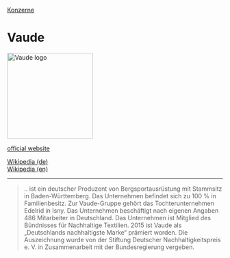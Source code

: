 [Konzerne](../konzerne.html)

# Vaude

<img src="https://upload.wikimedia.org/wikipedia/commons/1/18/Vaude-Logo-2012.svg" height="200" alt="Vaude logo">   

<a target="_blank" href="http://www.vaude.com/">official website</a>   

<a target="_blank" href="https://de.wikipedia.org/wiki/Vaude">Wikipedia (de)</a>   
<a target="_blank" href="https://en.wikipedia.org/wiki/VAUDE">Wikipedia (en)</a>   

---

> .. ist ein deutscher Produzent von Bergsportausrüstung mit Stammsitz in Baden-Württemberg.
Das Unternehmen befindet sich zu 100 % in Familienbesitz. Zur Vaude-Gruppe gehört das Tochterunternehmen Edelrid in Isny. Das Unternehmen beschäftigt nach eigenen Angaben 486 Mitarbeiter in Deutschland.
Das Unternehmen ist Mitglied des Bündnisses für Nachhaltige Textilien. 2015 ist Vaude als „Deutschlands nachhaltigste Marke“ prämiert worden. Die Auszeichnung wurde von der Stiftung Deutscher Nachhaltigkeitspreis e. V. in Zusammenarbeit mit der Bundesregierung vergeben.
